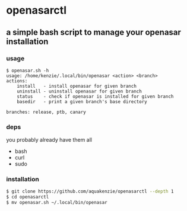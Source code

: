 # openasarctl
## a simple bash script to manage your openasar installation

### usage
```
$ openasar.sh -h
usage: /home/kenzie/.local/bin/openasar <action> <branch>
actions:
	install   - install openasar for given branch
	uninstall - uninstall openasar for given branch
	status	  - check if openasar is installed for given branch
	basedir   - print a given branch's base directory

branches: release, ptb, canary
```

### deps
you probably already have them all
- bash
- curl
- sudo

### installation
```bash
$ git clone https://github.com/aquakenzie/openasarctl --depth 1
$ cd openasarctl
$ mv openasar.sh ~/.local/bin/openasar
```

